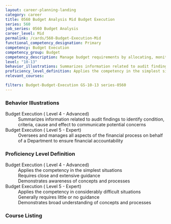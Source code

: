 ```yaml
---
layout: career-planning-landing
category: career
title: 0560 Budget Analysis Mid Budget Execution
series: 560
job_series: 0560 Budget Analysis
career_level: Mid
permalink: /cards/560-Budget-Execution-Mid
functional_competency_designation: Primary
competency: Budget Execution
competency_group: Budget
competency_description: Manage budget requirements by allocating, monitoring and analyzing budgets in compliance with statutory/regulatory guidance.
level: "10-13"
behavior_illustrations: Summarizes information related to audit findings to identify condition, criteria, cause and effect to communicate potential concerns ? Oversees and manages all aspects of the financial process on behalf of a Department to ensure financial accountability
proficiency_level_definition: Applies the competency in the simplest situations ? Requires close and extensive guidance ? Demonstrates awareness of concepts and processes ? Applies the competency in considerably difficult situations ? Generally requires little or no guidance ? Demonstrates broad understanding of concepts and processes
relevant_courses: 

filters: Budget-Budget-Execution GS-10-13 series-0560
---
```


<div class="desktop:grid-col-4 margin-y-205">
  <div class="border-top-05 border-accent-warm bg-white padding-2 shadow-5 height-full members-hover">
  <h3>Behavior Illustrations</h3>
  <p class="text-base"><dt>Budget Execution ( Level 4 - Advanced)</dt><dd>Summarizes information related to audit findings to identify condition, criteria, cause and effect to communicate potential concerns</dd><dt>Budget Execution ( Level 5 - Expert)</dt><dd>Oversees and manages all aspects of the financial process on behalf of a Department to ensure financial accountability</dd></p>
  </div>
</div>
<div class="desktop:grid-col-4 margin-y-205">
<div class="border-top-05 border-accent-warm bg-white padding-2 shadow-5 height-full members-hover">
  <h3>Proficiency Level Definition</h3>
  <p class="text-base"><dt>Budget Execution ( Level 4 - Advanced)</dt><dd>Applies the competency in the simplest situations </dd><dd> Requires close and extensive guidance </dd><dd> Demonstrates awareness of concepts and processes</dd><dt>Budget Execution ( Level 5 - Expert)</dt><dd>Applies the competency in considerably difficult situations </dd><dd> Generally requires little or no guidance </dd><dd> Demonstrates broad understanding of concepts and processes</dd></p>
  </div>
</div>
<div class="desktop:grid-col-4 margin-y-205">
<div class="border-top-05 border-accent-warm bg-white padding-2 shadow-5 height-full members-hover">
  <h3>Course Listing</h3>
  <ul class="text-base">
  
  </ul>
  </div>
</div>